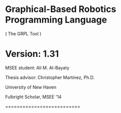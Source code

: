 # Graphical-Based Robotics Programming Language

( The GRPL Tool )

Version: 1.31
==========================

MSEE student:    Ali M. Al-Bayaty

Thesis advisor:  Christopher Martinez, Ph.D.

University of New Haven

Fulbright Scholar, MSEE '14

==========================
